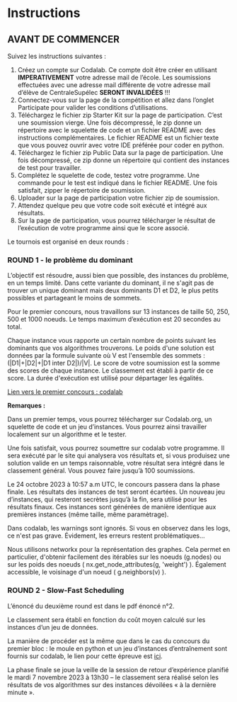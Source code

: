 
# Instructions

## AVANT DE COMMENCER

Suivez les instructions suivantes :

1. Créez un compte sur Codalab. Ce compte doit être créer en utilisant **IMPERATIVEMENT** votre adresse mail de l’école. Les soumissions effectuées avec une adresse mail différente de votre adresse mail d’élève de CentraleSupélec **SERONT INVALIDÉES** !!!
2. Connectez-vous sur la page de la compétition et allez dans l’onglet Participate pour valider les conditions d’utilisations.
3. Téléchargez le fichier zip Starter Kit sur la page de participation. C’est une soumission vierge. Une fois décompressé, le zip donne un répertoire avec le squelette de code et un fichier README avec des instructions complémentaires. Le fichier README est un fichier texte que vous pouvez ouvrir avec votre IDE préférée pour coder en python.
4. Téléchargez le fichier zip Public Data sur la page de participation. Une fois décompressé, ce zip donne un répertoire qui contient des instances de test pour travailler.
5. Complétez le squelette de code, testez votre programme. Une commande pour le test est indiqué dans le fichier README. Une fois satisfait, zipper le répertoire de soumission.
6. Uploader sur la page de participation votre fichier zip de soumission.
7. Attendez quelque peu que votre code soit exécuté et intégré aux résultats.
8. Sur la page de participation, vous pourrez télécharger le résultat de l’exécution de votre programme ainsi que le score associé.

Le tournois est organisé en deux rounds :

### ROUND 1 - le problème du dominant

L’objectif est résoudre, aussi bien que possible, des instances du problème, en un temps limité. Dans cette variante du dominant, il ne s'agit pas de trouver un unique dominant mais deux dominants D1 et D2, le plus petits possibles et partageant le moins de sommets.

Pour le premier concours, nous travaillons sur 13 instances de taille 50, 250, 500 et 1000 noeuds. Le temps maximum d’exécution est 20 secondes au total.

Chaque instance vous rapporte un certain nombre de points suivant les dominants que vos algorithmes trouverons. Le poids d'une solution est données par la formule suivante où V est l'ensemble des sommets : (|D1|+|D2|+|D1 inter D2|)/|V|.
Le score de votre soumission est la somme des scores de chaque instance.
Le classement est établi à partir de ce score. La durée d'exécution est utilisé pour départager les égalités.

[Lien vers le premier concours : codalab](url_du_concours)

**Remarques :**

Dans un premier temps, vous pourrez télécharger sur Codalab.org, un squelette de code et un jeu d’instances. Vous pourrez ainsi travailler localement sur un algorithme et le tester.

Une fois satisfait, vous pourrez soumettre sur codalab votre programme. Il sera exécuté par le site qui analysera vos résultats et, si vous produisez une solution valide en un temps raisonnable, votre résultat sera intégré dans le classement général. Vous pouvez faire jusqu’à 100 soumissions.

Le 24 octobre 2023 à 10:57 a.m UTC, le concours passera dans la phase finale. Les résultats des instances de test seront écartées. Un nouveau jeu d’instances, qui resteront secrètes jusqu’à la fin, sera utilisé pour les résultats finaux. Ces instances sont générées de manière identique aux premières instances (même taille, même paramètrage).

Dans codalab, les warnings sont ignorés. Si vous en observez dans les logs, ce n'est pas grave. Évidement, les erreurs restent problématiques...

Nous utilisons networkx pour la représentation des graphes. Cela permet en particulier, d'obtenir facilement des itérables sur les noeuds (g.nodes) ou sur les poids des noeuds ( nx.get_node_attributes(g, 'weight') ). Également accessible, le voisinage d'un noeud ( g.neighbors(v) ).

### ROUND 2 - Slow-Fast Scheduling

L’énoncé du deuxième round est dans le pdf énoncé n°2.

Le classement sera établi en fonction du coût moyen calculé sur les instances d’un jeu de données.

La manière de procéder est la même que dans le cas du concours du premier bloc : le moule en python et un jeu d’instances d’entraînement sont fournis sur codalab, le lien pour cette épreuve est [ici](url_vers_le_concours).

La phase finale se joue la veille de la session de retour d’expérience planifié le mardi 7 novembre 2023 à 13h30 – le classement sera réalisé selon les résultats de vos algorithmes sur des instances dévoilées « à la dernière minute ».
